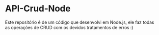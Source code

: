 # API-Crud-Node
Este repositório é de um código que desenvolvi em Node.js, ele faz todas as operações de CRUD com os devidos tratamentos de erros :)
